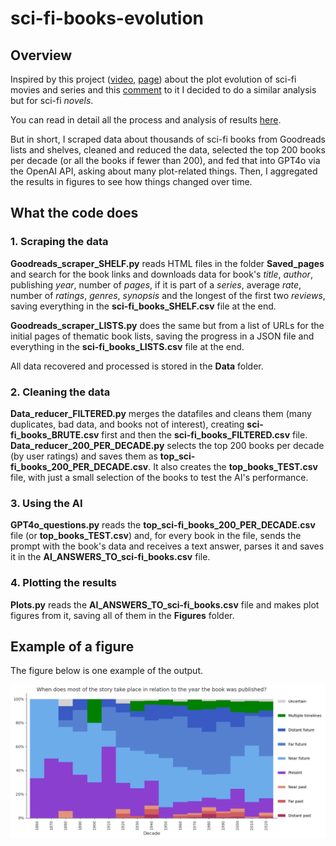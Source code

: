 # sci-fi-books-evolution

## Overview

Inspired by this project ([video](https://www.youtube.com/watch?v=nRQ2vMpw-n8), [page](https://pudding.cool/2024/07/scifi/)) about the plot evolution of sci-fi movies and series and this [comment](https://www.youtube.com/watch?v=nRQ2vMpw-n8&lc=UgyRg89P8kRYQ2SdXrV4AaABAg) to it I decided to do a similar analysis but for sci-fi _novels_.

You can read in detail all the process and analysis of results [here]().

But in short, I scraped data about thousands of sci-fi books from Goodreads lists and shelves, cleaned and reduced the data, selected the top 200 books per decade (or all the books if fewer than 200), and fed that into GPT4o via the OpenAI API, asking about many plot-related things. Then, I aggregated the results in figures to see how things changed over time.

## What the code does

### 1. Scraping the data

**Goodreads_scraper_SHELF.py** reads HTML files in the folder **Saved_pages** and search for the book links and downloads data for book's _title_, _author_, publishing _year_, number of _pages_, if it is part of a _series_, average _rate_, number of _ratings_, _genres_, _synopsis_ and the longest of the first two _reviews_, saving everything in the **sci-fi_books_SHELF.csv** file at the end.

**Goodreads_scraper_LISTS.py** does the same but from a list of URLs for the initial pages of thematic book lists, saving the progress in a JSON file and everything in the **sci-fi_books_LISTS.csv** file at the end. 

All data recovered and processed is stored in the **Data** folder.

### 2. Cleaning the data

**Data_reducer_FILTERED.py** merges the datafiles and cleans them (many duplicates, bad data, and books not of interest), creating **sci-fi_books_BRUTE.csv** first and then the **sci-fi_books_FILTERED.csv** file.
**Data_reducer_200_PER_DECADE.py** selects the top 200 books per decade (by user ratings) and saves them as **top_sci-fi_books_200_PER_DECADE.csv**. It also creates the **top_books_TEST.csv** file, with just a small selection of the books to test the AI's performance. 

### 3. Using the AI

**GPT4o_questions.py** reads the **top_sci-fi_books_200_PER_DECADE.csv** file (or **top_books_TEST.csv**) and, for every book in the file, sends the prompt with the book's data and receives a text answer, parses it and saves it in the **AI_ANSWERS_TO_sci-fi_books.csv** file.

### 4. Plotting the results

**Plots.py** reads the **AI_ANSWERS_TO_sci-fi_books.csv** file and makes plot figures from it, saving all of them in the **Figures** folder.

## Example of a figure

The figure below is one example of the output.

![A final plot as an example.](./Figures/03%20time.png "When does most of the story take place in relation to the year the book was published? Distant past: millennia or more before; Far past: centuries before; Near past: within a few decades before; Present: within a few years; Near future: within a few decades ahead; Far future: centuries ahead; Distant future: millennia or more ahead; Multiple timelines; Uncertain.")
